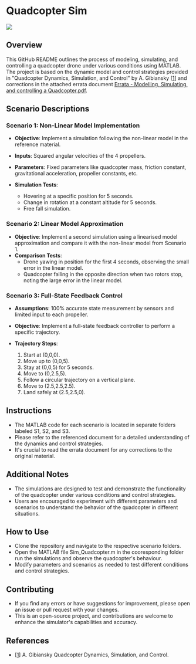 # Quadcopter Sim
<p align="left">
  <a href="YOUR_LINK_HERE">
    <img src="https://skillicons.dev/icons?i=github,md,latex,matlab">
  </a>
</p>

## Overview
This GitHub README outlines the process of modeling, simulating, and controlling a quadcopter drone under various conditions using MATLAB. The project is based on the dynamic model and control strategies provided in "Quadcopter Dynamics, Simulation, and Control" by A. Gibiansky [[1]] and corrections in the attached errata document [Errata - Modelling, Simulating, and controlling a Quadcopter.pdf](https://github.com/alstondu/Quadcopter_Simulator/blob/main/Errata%20-%20Modelling%2C%20Simulating%2C%20and%20controlling%20a%20Quadcopter.pdf).

## Scenario Descriptions

### Scenario 1: Non-Linear Model Implementation
- **Objective**: Implement a simulation following the non-linear model in the reference material.
- **Inputs**: Squared angular velocities of the 4 propellers.
- **Parameters**: Fixed parameters like quadcopter mass, friction constant, gravitational acceleration, propeller constants, etc.

- **Simulation Tests**:
  - Hovering at a specific position for 5 seconds.
  - Change in rotation at a constant altitude for 5 seconds.
  - Free fall simulation.

### Scenario 2: Linear Model Approximation
- **Objective**: Implement a second simulation using a linearised model approximation and compare it with the non-linear model from Scenario 1.
- **Comparison Tests**:
  - Drone yawing in position for the first 4 seconds, observing the small error in the linear model.
  - Quadcopter falling in the opposite direction when two rotors stop, noting the large error in the linear model.

### Scenario 3: Full-State Feedback Control
- **Assumptions**: 100% accurate state measurement by sensors and limited input to each propeller.
- **Objective**: Implement a full-state feedback controller to perform a specific trajectory.

- **Trajectory Steps**:
  1. Start at (0,0,0).
  2. Move up to (0,0,5).
  3. Stay at (0,0,5) for 5 seconds.
  4. Move to (0,2.5,5).
  5. Follow a circular trajectory on a vertical plane.
  6. Move to (2.5,2.5,2.5).
  7. Land safely at (2.5,2.5,0).

## Instructions
- The MATLAB code for each scenario is located in separate folders labeled S1, S2, and S3.
- Please refer to the referenced document for a detailed understanding of the dynamics and control strategies.
- It's crucial to read the errata document for any corrections to the original material.

## Additional Notes
- The simulations are designed to test and demonstrate the functionality of the quadcopter under various conditions and control strategies.
- Users are encouraged to experiment with different parameters and scenarios to understand the behavior of the quadcopter in different situations.

## How to Use
- Clone the repository and navigate to the respective scenario folders.
- Open the MATLAB file Sim_Quadcopter.m in the cooresponding folder run the simulations and observe the quadcopter's behaviour.
- Modify parameters and scenarios as needed to test different conditions and control strategies.

## Contributing
- If you find any errors or have suggestions for improvement, please open an issue or pull request with your changes.
- This is an open-source project, and contributions are welcome to enhance the simulator's capabilities and accuracy.


## References
- [[1]] A. Gibiansky Quadcopter Dynamics, Simulation, and Control.

[1]: https://andrew.gibiansky.com/downloads/pdf/Quadcopter%20Dynamics,%20Simulation,%20and%20Control.pdf

